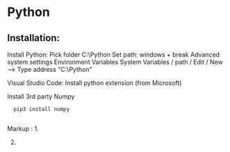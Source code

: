 # Python

## Installation:
  Install Python: Pick folder C:\Python
  Set path: 
    windows + break
    Advanced system settings
    Environment Variables
    System Variables / path / Edit / New --> Type address "C:\Python"
    
  Visual Studio Code:
    Install python extension (from Microsoft)
  
  Install 3rd party Numpy
  ```
    pip3 install numpy
  ```
## 
Markup : 
  1.

  2.
